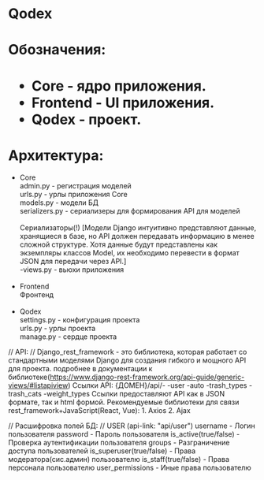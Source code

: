 # Qodex
<h1>Обозначения:<h1>
    <ul>
        <li>Core - ядро приложения.</li>
        <li>Frontend - UI приложения.</li>
        <li>Qodex - проект.</li>
    </ul>

<h1>Архитектура:</h1>
    <ul>
        <li>Core<br>
            admin.py - регистрация моделей<br>
            urls.py - урлы приложения Core<br>
            models.py - модели БД<br>
            serializers.py - сериализеры для формирования API для моделей<br><br>
            Сериализаторы(!)
            [Модели Django интуитивно представляют данные, хранящиеся в базе, но API должен передавать 
            информацию в менее сложной структуре. Хотя данные будут представлены как экземпляры классов 
            Model, их необходимо перевести в формат JSON для передачи через API.]<br>
            -views.py - вьюхи приложения</li><br>
        <li>Frontend<br>
             Фронтенд</li><br>
        <li>Qodex<br>
            settings.py - конфигурация проекта<br>
            urls.py - урлы проекта<br>
            manage.py - сердце проекта</li>
</ul>


// API: //
Django_rest_framework - это библиотека, которая работает со стандартными моделями Django для создания гибкого и мощного API для проекта.
подробнее в документации к библиотеке(https://www.django-rest-framework.org/api-guide/generic-views/#listapiview)
Ссылки API: 
{ДОМЕН}/api/-
            -user
            -auto
            -trash_types
            -trash_cats
            -weight_types
Ссылки предоставляют API как в JSON формате, так и html формой.
Рекомендуемые библиотеки для связи rest_framework+JavaScript(React, Vue):
    1. Axios
    2. Ajax


// Расшифровка полей БД: //
    USER
(api-link: "api/user")
username - Логин пользователя
password - Пароль пользователя
is_active(true/false) - Проверка аутентификации пользователя
groups - Разграничение доступа пользователей
is_superuser(true/false) - Права модератора(сис.админ) пользователю
is_staff(true/false) - Права персонала пользователю
user_permissions - Иные права пользователю
